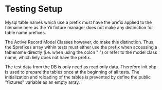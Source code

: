 Testing Setup
=============

Mysql table names which use a prefix must have the prefix applied to the filename here as the Yii fixture manager does not make any distinction for table name prefixes.

The Active Record Model Classes however, do make this distinction. Thus, the $prefixes array within tests 
must either use the prefix when accessing a tablename directly (i.e. when using the colon ":") or refer to
the model class name, which liely does not have the prefix.

The test data from the DB is only need as read only data. 
Therefore init.php is used to prepare the tables once at the beginning of all tests.
The initialization and reloading of the tables is prevented by define the public "fixtures" variable as an empty array.
